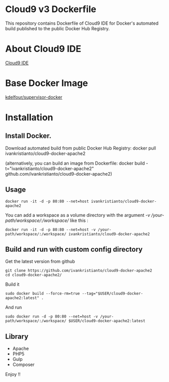 Cloud9 v3 Dockerfile
=============

This repository contains Dockerfile of Cloud9 IDE for Docker's automated build published to the public Docker Hub Registry.

# About Cloud9 IDE
[Cloud9 IDE](https://c9.io/)

# Base Docker Image
[kdelfour/supervisor-docker](https://registry.hub.docker.com/u/kdelfour/supervisor-docker/)

# Installation

## Install Docker.

Download automated build from public Docker Hub Registry: docker pull ivankristianto/cloud9-docker-apache2

(alternatively, you can build an image from Dockerfile: docker build -t="ivankristianto/cloud9-docker-apache2" github.com/ivankristianto/cloud9-docker-apache2)

## Usage

    docker run -it -d -p 80:80 --net=host ivankristianto/cloud9-docker-apache2
    
You can add a workspace as a volume directory with the argument *-v /your-path/workspace/:/workspace/* like this :

    docker run -it -d -p 80:80 --net=host -v /your-path/workspace/:/workspace/ ivankristianto/cloud9-docker-apache2
    
## Build and run with custom config directory

Get the latest version from github

    git clone https://github.com/ivankristianto/cloud9-docker-apache2
    cd cloud9-docker-apache2/

Build it

    sudo docker build --force-rm=true --tag="$USER/cloud9-docker-apache2:latest" .
    
And run

    sudo docker run -d -p 80:80 --net=host -v /your-path/workspace/:/workspace/ $USER/cloud9-docker-apache2:latest

## Library

* Apache
* PHP5
* Gulp
* Composer

Enjoy !!    
